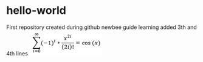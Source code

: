 # hello-world
First repository
created during github newbee guide learning
added 3th and 4th lines
![](formula.PNG)